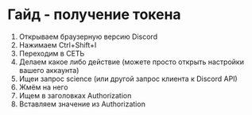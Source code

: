 # Гайд - получение токена

1. Открываем браузерную версию Discord
2. Нажимаем Ctrl+Shift+I
3. Переходим в СЕТЬ
4. Делаем какое либо действие (можете просто открыть настройки вашего аккаунта)
5. Ищеи запрос science (или другой запрос клиента к Discord API)
6. Жмём на него
7. Ищем в заголовках Authorization
8. Вставляем значение из Authorization
